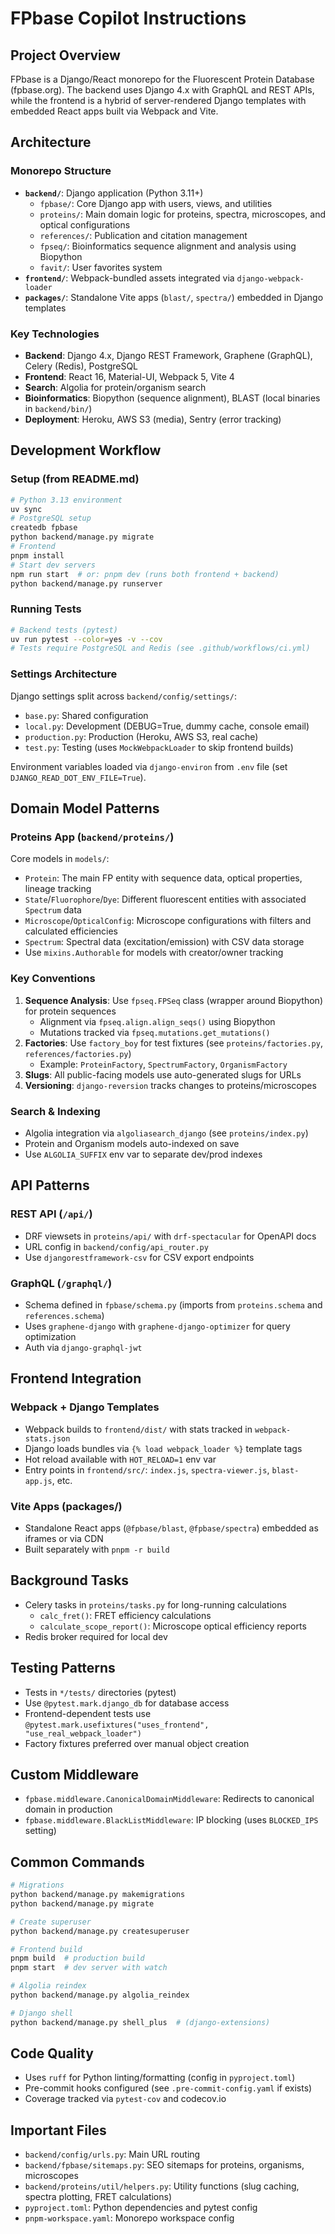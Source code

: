 # FPbase Copilot Instructions

## Project Overview
FPbase is a Django/React monorepo for the Fluorescent Protein Database (fpbase.org). The backend uses Django 4.x with GraphQL and REST APIs, while the frontend is a hybrid of server-rendered Django templates with embedded React apps built via Webpack and Vite.

## Architecture

### Monorepo Structure
- **`backend/`**: Django application (Python 3.11+)
  - `fpbase/`: Core Django app with users, views, and utilities
  - `proteins/`: Main domain logic for proteins, spectra, microscopes, and optical configurations
  - `references/`: Publication and citation management
  - `fpseq/`: Bioinformatics sequence alignment and analysis using Biopython
  - `favit/`: User favorites system
- **`frontend/`**: Webpack-bundled assets integrated via `django-webpack-loader`
- **`packages/`**: Standalone Vite apps (`blast/`, `spectra/`) embedded in Django templates

### Key Technologies
- **Backend**: Django 4.x, Django REST Framework, Graphene (GraphQL), Celery (Redis), PostgreSQL
- **Frontend**: React 16, Material-UI, Webpack 5, Vite 4
- **Search**: Algolia for protein/organism search
- **Bioinformatics**: Biopython (sequence alignment), BLAST (local binaries in `backend/bin/`)
- **Deployment**: Heroku, AWS S3 (media), Sentry (error tracking)

## Development Workflow

### Setup (from README.md)
```bash
# Python 3.13 environment
uv sync
# PostgreSQL setup
createdb fpbase
python backend/manage.py migrate
# Frontend
pnpm install
# Start dev servers
npm run start  # or: pnpm dev (runs both frontend + backend)
python backend/manage.py runserver
```

### Running Tests
```bash
# Backend tests (pytest)
uv run pytest --color=yes -v --cov
# Tests require PostgreSQL and Redis (see .github/workflows/ci.yml)
```

### Settings Architecture
Django settings split across `backend/config/settings/`:
- `base.py`: Shared configuration
- `local.py`: Development (DEBUG=True, dummy cache, console email)
- `production.py`: Production (Heroku, AWS S3, real cache)
- `test.py`: Testing (uses `MockWebpackLoader` to skip frontend builds)

Environment variables loaded via `django-environ` from `.env` file (set `DJANGO_READ_DOT_ENV_FILE=True`).

## Domain Model Patterns

### Proteins App (`backend/proteins/`)
Core models in `models/`:
- `Protein`: The main FP entity with sequence data, optical properties, lineage tracking
- `State`/`Fluorophore`/`Dye`: Different fluorescent entities with associated `Spectrum` data
- `Microscope`/`OpticalConfig`: Microscope configurations with filters and calculated efficiencies
- `Spectrum`: Spectral data (excitation/emission) with CSV data storage
- Use `mixins.Authorable` for models with creator/owner tracking

### Key Conventions
1. **Sequence Analysis**: Use `fpseq.FPSeq` class (wrapper around Biopython) for protein sequences
   - Alignment via `fpseq.align.align_seqs()` using Biopython
   - Mutations tracked via `fpseq.mutations.get_mutations()`
2. **Factories**: Use `factory_boy` for test fixtures (see `proteins/factories.py`, `references/factories.py`)
   - Example: `ProteinFactory`, `SpectrumFactory`, `OrganismFactory`
3. **Slugs**: All public-facing models use auto-generated slugs for URLs
4. **Versioning**: `django-reversion` tracks changes to proteins/microscopes

### Search & Indexing
- Algolia integration via `algoliasearch_django` (see `proteins/index.py`)
- Protein and Organism models auto-indexed on save
- Use `ALGOLIA_SUFFIX` env var to separate dev/prod indexes

## API Patterns

### REST API (`/api/`)
- DRF viewsets in `proteins/api/` with `drf-spectacular` for OpenAPI docs
- URL config in `backend/config/api_router.py`
- Use `djangorestframework-csv` for CSV export endpoints

### GraphQL (`/graphql/`)
- Schema defined in `fpbase/schema.py` (imports from `proteins.schema` and `references.schema`)
- Uses `graphene-django` with `graphene-django-optimizer` for query optimization
- Auth via `django-graphql-jwt`

## Frontend Integration

### Webpack + Django Templates
- Webpack builds to `frontend/dist/` with stats tracked in `webpack-stats.json`
- Django loads bundles via `{% load webpack_loader %}` template tags
- Hot reload available with `HOT_RELOAD=1` env var
- Entry points in `frontend/src/`: `index.js`, `spectra-viewer.js`, `blast-app.js`, etc.

### Vite Apps (packages/)
- Standalone React apps (`@fpbase/blast`, `@fpbase/spectra`) embedded as iframes or via CDN
- Built separately with `pnpm -r build`

## Background Tasks
- Celery tasks in `proteins/tasks.py` for long-running calculations
  - `calc_fret()`: FRET efficiency calculations
  - `calculate_scope_report()`: Microscope optical efficiency reports
- Redis broker required for local dev

## Testing Patterns
- Tests in `*/tests/` directories (pytest)
- Use `@pytest.mark.django_db` for database access
- Frontend-dependent tests use `@pytest.mark.usefixtures("uses_frontend", "use_real_webpack_loader")`
- Factory fixtures preferred over manual object creation

## Custom Middleware
- `fpbase.middleware.CanonicalDomainMiddleware`: Redirects to canonical domain in production
- `fpbase.middleware.BlackListMiddleware`: IP blocking (uses `BLOCKED_IPS` setting)

## Common Commands
```bash
# Migrations
python backend/manage.py makemigrations
python backend/manage.py migrate

# Create superuser
python backend/manage.py createsuperuser

# Frontend build
pnpm build  # production build
pnpm start  # dev server with watch

# Algolia reindex
python backend/manage.py algolia_reindex

# Django shell
python backend/manage.py shell_plus  # (django-extensions)
```

## Code Quality
- Uses `ruff` for Python linting/formatting (config in `pyproject.toml`)
- Pre-commit hooks configured (see `.pre-commit-config.yaml` if exists)
- Coverage tracked via `pytest-cov` and codecov.io

## Important Files
- `backend/config/urls.py`: Main URL routing
- `backend/fpbase/sitemaps.py`: SEO sitemaps for proteins, organisms, microscopes
- `backend/proteins/util/helpers.py`: Utility functions (slug caching, spectra plotting, FRET calculations)
- `pyproject.toml`: Python dependencies and pytest config
- `pnpm-workspace.yaml`: Monorepo workspace config
